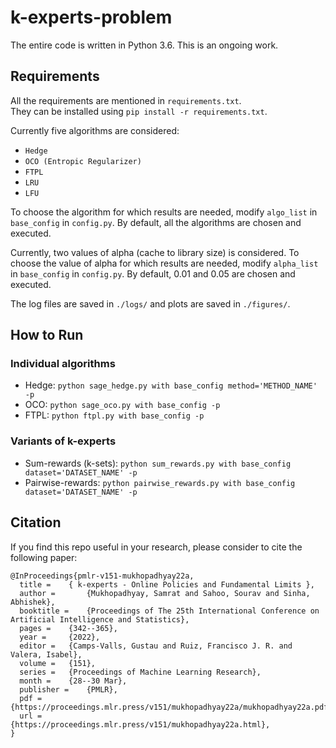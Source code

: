 # k-experts-problem 


The entire code is written in Python 3.6. This is an ongoing work.

## Requirements
All the requirements are mentioned in `requirements.txt`. <br/>
They can be installed using `pip install -r requirements.txt`.

Currently five algorithms are considered:
 * `Hedge`
 * `OCO (Entropic Regularizer)`
 * `FTPL`
 * `LRU`
 * `LFU`
 
To choose the algorithm for which results are needed, modify `algo_list` in `base_config` in `config.py`. By default, all the algorithms are chosen and executed.

Currently, two values of alpha (cache to library size) is considered.
To choose the value of alpha for which results are needed, modify `alpha_list` in `base_config` in `config.py`. By default, 0.01 and 0.05 are chosen and executed.

The log files are saved in `./logs/` and plots are saved in `./figures/`.

## How to Run
### Individual algorithms
* Hedge: `python sage_hedge.py with base_config method='METHOD_NAME' -p`
* OCO: `python sage_oco.py with base_config -p`
* FTPL: `python ftpl.py with base_config -p`

### Variants of k-experts
* Sum-rewards (k-sets): `python sum_rewards.py with base_config dataset='DATASET_NAME' -p`
* Pairwise-rewards: `python pairwise_rewards.py with base_config dataset='DATASET_NAME' -p`

## Citation
If you find this repo useful in your research, please consider to cite the following paper:

```
@InProceedings{pmlr-v151-mukhopadhyay22a,
  title = 	 { k-experts - Online Policies and Fundamental Limits },
  author =       {Mukhopadhyay, Samrat and Sahoo, Sourav and Sinha, Abhishek},
  booktitle = 	 {Proceedings of The 25th International Conference on Artificial Intelligence and Statistics},
  pages = 	 {342--365},
  year = 	 {2022},
  editor = 	 {Camps-Valls, Gustau and Ruiz, Francisco J. R. and Valera, Isabel},
  volume = 	 {151},
  series = 	 {Proceedings of Machine Learning Research},
  month = 	 {28--30 Mar},
  publisher =    {PMLR},
  pdf = 	 {https://proceedings.mlr.press/v151/mukhopadhyay22a/mukhopadhyay22a.pdf},
  url = 	 {https://proceedings.mlr.press/v151/mukhopadhyay22a.html},
}
```
